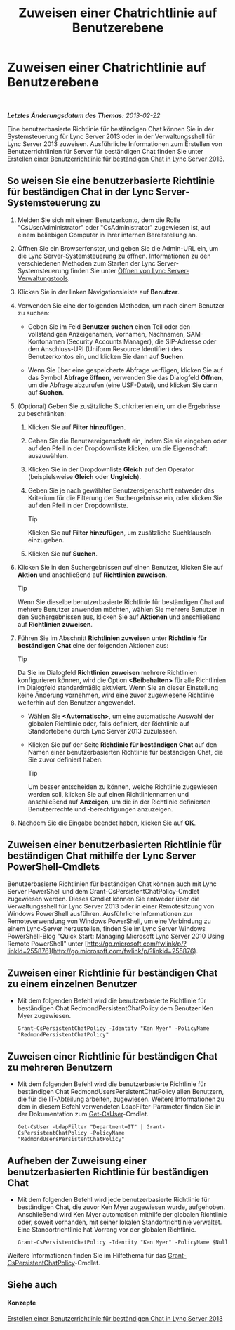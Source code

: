﻿---
title: Zuweisen einer Chatrichtlinie auf Benutzerebene
TOCTitle: Zuweisen einer Chatrichtlinie auf Benutzerebene
ms:assetid: e22168f2-fde1-4f0a-b194-1fc881436822
ms:mtpsurl: https://technet.microsoft.com/de-de/library/JJ721908(v=OCS.15)
ms:contentKeyID: 49890974
ms.date: 05/19/2016
mtps_version: v=OCS.15
ms.translationtype: HT
---

# Zuweisen einer Chatrichtlinie auf Benutzerebene

 

_**Letztes Änderungsdatum des Themas:** 2013-02-22_

Eine benutzerbasierte Richtlinie für beständigen Chat können Sie in der Systemsteuerung für Lync Server 2013 oder in der Verwaltungsshell für Lync Server 2013 zuweisen. Ausführliche Informationen zum Erstellen von Benutzerrichtlinien für Server für beständigen Chat finden Sie unter [Erstellen einer Benutzerrichtlinie für beständigen Chat in Lync Server 2013](lync-server-2013-create-a-user-policy-for-persistent-chat.md).

## So weisen Sie eine benutzerbasierte Richtlinie für beständigen Chat in der Lync Server-Systemsteuerung zu

1.  Melden Sie sich mit einem Benutzerkonto, dem die Rolle "CsUserAdministrator" oder "CsAdministrator" zugewiesen ist, auf einem beliebigen Computer in Ihrer internen Bereitstellung an.

2.  Öffnen Sie ein Browserfenster, und geben Sie die Admin-URL ein, um die Lync Server-Systemsteuerung zu öffnen. Informationen zu den verschiedenen Methoden zum Starten der Lync Server-Systemsteuerung finden Sie unter [Öffnen von Lync Server-Verwaltungstools](lync-server-2013-open-lync-server-administrative-tools.md).

3.  Klicken Sie in der linken Navigationsleiste auf **Benutzer**.

4.  Verwenden Sie eine der folgenden Methoden, um nach einem Benutzer zu suchen:
    
      - Geben Sie im Feld **Benutzer suchen** einen Teil oder den vollständigen Anzeigenamen, Vornamen, Nachnamen, SAM-Kontonamen (Security Accounts Manager), die SIP-Adresse oder den Anschluss-URI (Uniform Resource Identifier) des Benutzerkontos ein, und klicken Sie dann auf **Suchen**.
    
      - Wenn Sie über eine gespeicherte Abfrage verfügen, klicken Sie auf das Symbol **Abfrage öffnen**, verwenden Sie das Dialogfeld **Öffnen**, um die Abfrage abzurufen (eine USF-Datei), und klicken Sie dann auf **Suchen**.

5.  (Optional) Geben Sie zusätzliche Suchkriterien ein, um die Ergebnisse zu beschränken:
    
    1.  Klicken Sie auf **Filter hinzufügen**.
    
    2.  Geben Sie die Benutzereigenschaft ein, indem Sie sie eingeben oder auf den Pfeil in der Dropdownliste klicken, um die Eigenschaft auszuwählen.
    
    3.  Klicken Sie in der Dropdownliste **Gleich** auf den Operator (beispielsweise **Gleich** oder **Ungleich**).
    
    4.  Geben Sie je nach gewählter Benutzereigenschaft entweder das Kriterium für die Filterung der Suchergebnisse ein, oder klicken Sie auf den Pfeil in der Dropdownliste.
        

        > [!TIP]
        > Klicken Sie auf <STRONG>Filter hinzufügen</STRONG>, um zusätzliche Suchklauseln einzugeben.

    
    5.  Klicken Sie auf **Suchen**.

6.  Klicken Sie in den Suchergebnissen auf einen Benutzer, klicken Sie auf **Aktion** und anschließend auf **Richtlinien zuweisen**.
    

    > [!TIP]
    > Wenn Sie dieselbe benutzerbasierte Richtlinie für beständigen Chat auf mehrere Benutzer anwenden möchten, wählen Sie mehrere Benutzer in den Suchergebnissen aus, klicken Sie auf <STRONG>Aktionen</STRONG> und anschließend auf <STRONG>Richtlinien zuweisen</STRONG>.



7.  Führen Sie im Abschnitt **Richtlinien zuweisen** unter **Richtlinie für beständigen Chat** eine der folgenden Aktionen aus:
    

    > [!TIP]
    > Da Sie im Dialogfeld <STRONG>Richtlinien zuweisen</STRONG> mehrere Richtlinien konfigurieren können, wird die Option <STRONG>&lt;Beibehalten&gt;</STRONG> für alle Richtlinien im Dialogfeld standardmäßig aktiviert. Wenn Sie an dieser Einstellung keine Änderung vornehmen, wird eine zuvor zugewiesene Richtlinie weiterhin auf den Benutzer angewendet.

    
      - Wählen Sie **\<Automatisch\>**, um eine automatische Auswahl der globalen Richtlinie oder, falls definiert, der Richtlinie auf Standortebene durch Lync Server 2013 zuzulassen.
    
      - Klicken Sie auf der Seite **Richtlinie für beständigen Chat** auf den Namen einer benutzerbasierten Richtlinie für beständigen Chat, die Sie zuvor definiert haben.
        

        > [!TIP]
        > Um besser entscheiden zu können, welche Richtlinie zugewiesen werden soll, klicken Sie auf einen Richtliniennamen und anschließend auf <STRONG>Anzeigen</STRONG>, um die in der Richtlinie definierten Benutzerrechte und -berechtigungen anzuzeigen.



8.  Nachdem Sie die Eingabe beendet haben, klicken Sie auf **OK**.

## Zuweisen einer benutzerbasierten Richtlinie für beständigen Chat mithilfe der Lync Server PowerShell-Cmdlets

Benutzerbasierte Richtlinien für beständigen Chat können auch mit Lync Server PowerShell und dem Grant-CsPersistentChatPolicy-Cmdlet zugewiesen werden. Dieses Cmdlet können Sie entweder über die Verwaltungsshell für Lync Server 2013 oder in einer Remotesitzung von Windows PowerShell ausführen. Ausführliche Informationen zur Remoteverwendung von Windows PowerShell, um eine Verbindung zu einem Lync-Server herzustellen, finden Sie im Lync Server Windows PowerShell-Blog "Quick Start: Managing Microsoft Lync Server 2010 Using Remote PowerShell" unter [http://go.microsoft.com/fwlink/p/?linkId=255876](http://go.microsoft.com/fwlink/p/?linkid=255876).

## Zuweisen einer Richtlinie für beständigen Chat zu einem einzelnen Benutzer

  - Mit dem folgenden Befehl wird die benutzerbasierte Richtlinie für beständigen Chat RedmondPersistentChatPolicy dem Benutzer Ken Myer zugewiesen.
    
        Grant-CsPersistentChatPolicy -Identity "Ken Myer" -PolicyName "RedmondPersistentChatPolicy"

## Zuweisen einer Richtlinie für beständigen Chat zu mehreren Benutzern

  - Mit dem folgenden Befehl wird die benutzerbasierte Richtlinie für beständigen Chat RedmondUsersPersistentChatPolicy allen Benutzern, die für die IT-Abteilung arbeiten, zugewiesen. Weitere Informationen zu dem in diesem Befehl verwendeten LdapFilter-Parameter finden Sie in der Dokumentation zum [Get-CsUser](get-csuser.md)-Cmdlet.
    
        Get-CsUser -LdapFilter "Department=IT" | Grant-CsPersistentChatPolicy -PolicyName "RedmondUsersPersistentChatPolicy"

## Aufheben der Zuweisung einer benutzerbasierten Richtlinie für beständigen Chat

  - Mit dem folgenden Befehl wird jede benutzerbasierte Richtlinie für beständigen Chat, die zuvor Ken Myer zugewiesen wurde, aufgehoben. Anschließend wird Ken Myer automatisch mithilfe der globalen Richtlinie oder, soweit vorhanden, mit seiner lokalen Standortrichtlinie verwaltet. Eine Standortrichtlinie hat Vorrang vor der globalen Richtlinie.
    
        Grant-CsPersistentChatPolicy -Identity "Ken Myer" -PolicyName $Null

Weitere Informationen finden Sie im Hilfethema für das [Grant-CsPersistentChatPolicy](grant-cspersistentchatpolicy.md)-Cmdlet.

## Siehe auch

#### Konzepte

[Erstellen einer Benutzerrichtlinie für beständigen Chat in Lync Server 2013](lync-server-2013-create-a-user-policy-for-persistent-chat.md)

